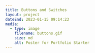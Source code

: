 ```yaml
---
title: Buttons and Switches
layout: project
dateEnd: 2023-01-15 09:14:23
media:
  - type: image
    filename: buttons.gif
    size: md
    alt: Poster for Portfolio Starter
---
```


